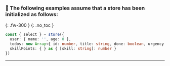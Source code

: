 ### 🥚 The following examples assume that a store has been initialized as follows:
{: .fw-300 }
{: .no_toc }
```ts
const { select } = store({
  user: { name: '', age: 0 },
  todos: new Array<{ id: number, title: string, done: boolean, urgency: number, dueDate: string }>(),
  skillPoints: { } as { [skill: string]: number }
})
```
---